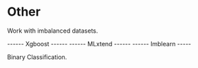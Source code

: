 # Other

Work with imbalanced datasets. 

------ Xgboost ------
------ MLxtend ------
------ Imblearn -----

Binary Classification.
